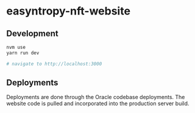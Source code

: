 # easyntropy-nft-website

## Development

```bash
nvm use
yarn run dev

# navigate to http://localhost:3000
```

## Deployments

Deployments are done through the Oracle codebase deployments. The website code is pulled and incorporated into the production server build.
